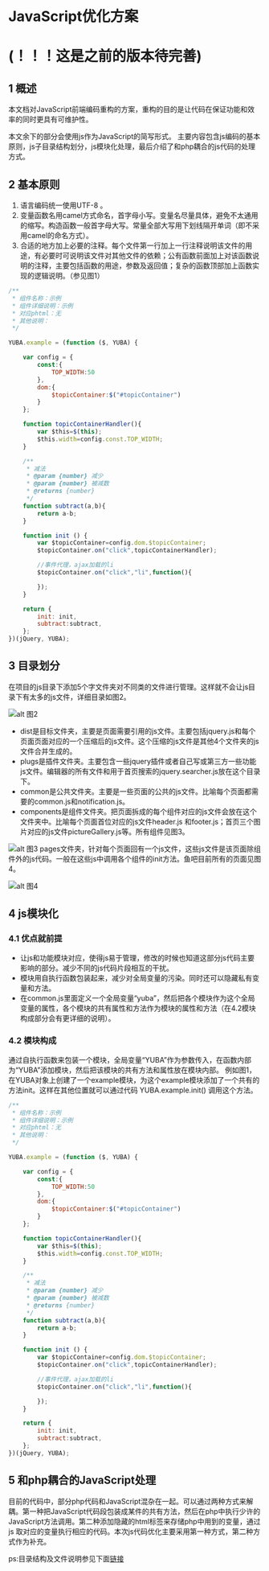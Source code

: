 # JavaScript优化方案
# (！！！这是之前的版本待完善)
## 1	概述
本文档对JavaScript前端编码重构的方案，重构的目的是让代码在保证功能和效率的同时更具有可维护性。

本文余下的部分会使用js作为JavaScript的简写形式。
主要内容包含js编码的基本原则，js子目录结构划分，js模块化处理，最后介绍了和php耦合的js代码的处理方式。

## 2	基本原则
1.	语言编码统一使用UTF-8 。
2.	变量函数名用camel方式命名，首字母小写。变量名尽量具体，避免不太通用的缩写。构造函数一般首字母大写。常量全部大写用下划线隔开单词（即不采用camel的命名方式）。
3.	合适的地方加上必要的注释。每个文件第一行加上一行注释说明该文件的用途，有必要时可说明该文件对其他文件的依赖；公有函数前面加上对该函数说明的注释，主要包括函数的用途，参数及返回值；复杂的函数顶部加上函数实现的逻辑说明。（参见图1）
```javascript
/**
 * 组件名称：示例
 * 组件详细说明：示例
 * 对应phtml：无
 * 其他说明：
 */

YUBA.example = (function ($, YUBA) {

    var config = {
        const:{
            TOP_WIDTH:50
        },
        dom:{
            $topicContainer:$("#topicContainer")
        }
    };

    function topicContainerHandler(){
        var $this=$(this);
        $this.width=config.const.TOP_WIDTH;
    }

    /**
     * 减法
     * @param {number} 减少
     * @param {number} 被减数
     * @returns {number}
     */
    function subtract(a,b){
        return a-b;
    }

    function init () {
        var $topicContainer=config.dom.$topicContainer;
        $topicContainer.on("click",topicContainerHandler);

        //事件代理，ajax加载的li
        $topicContainer.on("click","li",function(){

        });
    }

    return {
        init: init,
        subtract:subtract,
    };
})(jQuery, YUBA);

```

## 3	目录划分
在项目的js目录下添加5个字文件夹对不同类的文件进行管理。这样就不会让js目录下有太多的js文件，详细目录如图2。

![alt 图2][js-2]
+ dist是目标文件夹，主要是页面需要引用的js文件。主要包括jquery.js和每个页面页面对应的一个压缩后的js文件。这个压缩的js文件是其他4个文件夹的js文件合并生成的。
+ plugs是插件文件夹。主要包含一些jquery插件或者自己写或第三方一些功能js文件。编辑器的所有文件和用于首页搜索的jquery.searcher.js放在这个目录下。
+ common是公共文件夹。主要是一些页面的公共的js文件。比喻每个页面都需要的common.js和notification.js。
+ components是组件文件夹。把页面拆成的每个组件对应的js文件会放在这个文件夹中。比喻每个页面首位对应的js文件header.js 和footer.js；首页三个图片对应的js文件pictureGallery.js等。所有组件见图3。

![alt 图3][js-3]
pages文件夹，针对每个页面回有一个js文件，这些js文件是该页面除组件外的js代码。一般在这些js中调用各个组件的init方法。鱼吧目前所有的页面见图4。

![alt 图4][js-4]

## 4	js模块化
### 4.1	优点就前提
+ 让js和功能模块对应，使得js易于管理，修改的时候也知道这部分js代码主要影响的部分。减少不同的js代码片段相互的干扰。
+ 模块用自执行函数包装起来，减少对全局变量的污染。同时还可以隐藏私有变量和方法。
+ 在common.js里面定义一个全局变量“yuba”，然后把各个模块作为这个全局变量的属性，各个模块的共有属性和方法作为模块的属性和方法（在4.2模块构成部分会有更详细的说明）。
### 4.2	模块构成
通过自执行函数来包装一个模块，全局变量“YUBA”作为参数传入，在函数内部为“YUBA”添加模块，然后把该模块的共有方法和属性放在模块内部。
例如图1，在YUBA对象上创建了一个example模块，为这个example模块添加了一个共有的方法init。这样在其他位置就可以通过代码 YUBA.example.init() 调用这个方法。

```javascript
/**
 * 组件名称：示例
 * 组件详细说明：示例
 * 对应phtml：无
 * 其他说明：
 */

YUBA.example = (function ($, YUBA) {

    var config = {
        const:{
            TOP_WIDTH:50
        },
        dom:{
            $topicContainer:$("#topicContainer")
        }
    };

    function topicContainerHandler(){
        var $this=$(this);
        $this.width=config.const.TOP_WIDTH;
    }

    /**
     * 减法
     * @param {number} 减少
     * @param {number} 被减数
     * @returns {number}
     */
    function subtract(a,b){
        return a-b;
    }

    function init () {
        var $topicContainer=config.dom.$topicContainer;
        $topicContainer.on("click",topicContainerHandler);

        //事件代理，ajax加载的li
        $topicContainer.on("click","li",function(){

        });
    }

    return {
        init: init,
        subtract:subtract,
    };
})(jQuery, YUBA);

```
## 5	和php耦合的JavaScript处理

目前的代码中，部分php代码和JavaScript混杂在一起。可以通过两种方式来解耦。第一种把JavaScript代码段包装成某件的共有方法，然后在php中执行少许的JavaScript方法调用。第二种添加隐藏的html标签来存储php中用到的变量，通过js 取对应的变量执行相应的代码。本次js代码优化主要采用第一种方式，第二种方式作为补充。

ps:目录结构及文件说明参见下面[链接][1]

[1]: http://naotu.baidu.com/file/6503ff309d7419ae6914a0935f3c8461?token=a394f5ed2b8c4821



[js-2]: images/image002.png "图2" 
[js-3]: images/image003.png "图3" 
[js-4]: images/image004.png "图4" 
[js-5]: images/image005.png "图5" 